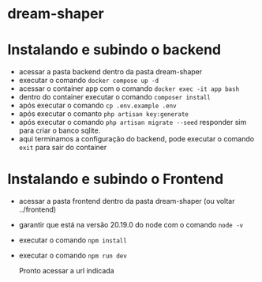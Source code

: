 # dream-shaper

# Instalando e subindo o backend
- acessar a pasta backend dentro da pasta dream-shaper
- executar o comando ```docker compose up -d```
- acessar o container app com o comando ```docker exec -it app bash```
- dentro do container executar o comando ```composer install```
- após executar o comando ```cp .env.example .env```
- após executar o comanto ```php artisan key:generate```
- após executar o comando ```php artisan migrate --seed``` responder sim para criar o banco sqlite.
- aqui terminamos a configuração do backend, pode executar o comando ```exit``` para sair do container

# Instalando e subindo o Frontend
- acessar a pasta frontend dentro da pasta dream-shaper (ou voltar ../frontend)
- garantir que está na versão 20.19.0 do node com o comando ```node -v```
- executar o comando ```npm install```
- executar o comando ```npm run dev```

  Pronto acessar a url indicada
